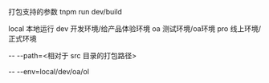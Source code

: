 打包支持的参数
tnpm run dev/build

local   本地运行
dev     开发环境/给产品体验环境
oa      测试环境/oa环境
pro     线上环境/正式环境

-- --path=<相对于 src 目录的打包路径>

-- --env=local/dev/oa/ol
